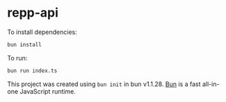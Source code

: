 # repp-api

To install dependencies:

```bash
bun install
```

To run:

```bash
bun run index.ts
```

This project was created using `bun init` in bun v1.1.28. [Bun](https://bun.sh) is a fast all-in-one JavaScript runtime.
